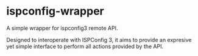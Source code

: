 ispconfig-wrapper
=================

A simple wrapper for ispconfig3 remote API.

Designed to interoperate with ISPConfig 3, it aims to provide an expresive yet simple interface to perform all actions provided by the API.
